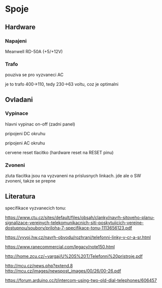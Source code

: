 # Spoje

## Hardware

### Napajeni

Meanwell RD-50A (+5/+12V)

### Trafo

pouziva se pro vyzvaneci AC

je to trafo 400->110, tedy 230->63 voltu, coz je optimalni

## Ovladani

### Vypinace

hlavni vypinac on-off (zadni panel)

pripojeni DC okruhu

pripojeni AC okruhu

cervene reset tlacitko (hardware reset na RESET pinu)

### Zvoneni

zluta tlacitka jsou na vyzvaneni na prislusnych linkach. jde ale o SW zvoneni, takze se prepne

## Literatura

specifikace vyzvanecich tonu:

https://www.ctu.cz/sites/default/files/obsah/clanky/navrh-sitoveho-planu-signalizace-verejnych-telekomunikacnich-siti-poskytujicich-verejne-dostupnou/soubory/priloha-7-specifikace-tonu-1113656123.pdf

https://vyvoj.hw.cz/navrh-obvodu/rozhrani/telefonni-linky-v-cr-a-sr.html

https://www.ranecommercial.com/legacy/note150.html

http://home.zcu.cz/~vargaj/U%20S%20T/Telefonni%20pristroje.pdf

http://mcu.cz/news.php?extend.8
http://mcu.cz/images/newspost_images/00/26/00-26.pdf

https://forum.arduino.cc/t/intercom-using-two-old-dial-telephones/606457